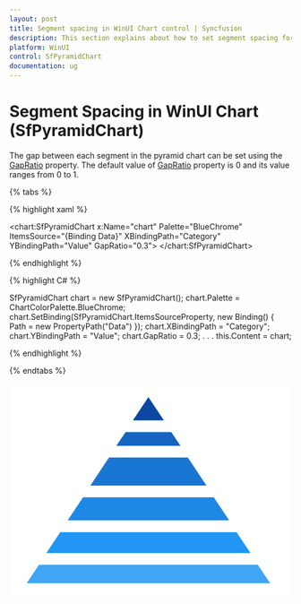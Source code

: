```yaml
---
layout: post
title: Segment spacing in WinUI Chart control | Syncfusion
description: This section explains about how to set segment spacing for the Syncfusion WinUI Chart (SfPyramidChart) control.
platform: WinUI
control: SfPyramidChart
documentation: ug
---
```


# Segment Spacing in WinUI Chart (SfPyramidChart)

The gap between each segment in the pyramid chart can be set using the [GapRatio]() property. The default value of [GapRatio]() property is 0 and its value ranges from 0 to 1.

{% tabs %} 

{% highlight xaml %}

<chart:SfPyramidChart x:Name="chart"
        Palette="BlueChrome"
        ItemsSource="{Binding Data}" 
        XBindingPath="Category" 
        YBindingPath="Value" 
        GapRatio="0.3">
</chart:SfPyramidChart>
 
{% endhighlight %}

{% highlight C# %}

SfPyramidChart chart = new SfPyramidChart();
chart.Palette = ChartColorPalette.BlueChrome;
chart.SetBinding(SfPyramidChart.ItemsSourceProperty, new Binding() { Path = new PropertyPath("Data") });
chart.XBindingPath = "Category";
chart.YBindingPath = "Value";
chart.GapRatio = 0.3;
. . . 
this.Content = chart;

{% endhighlight %}

{% endtabs %}

![Segment spacing in WinUI Chart](Segment-spacing_images/WinUI_chart_gap_ratio.png)

